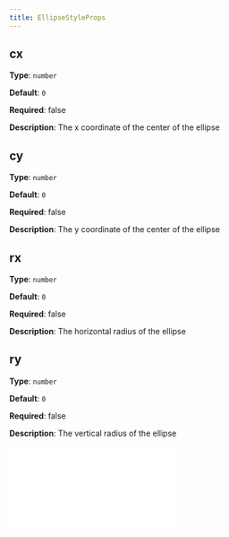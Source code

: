 ```yaml
---
title: EllipseStyleProps
---
```


## cx

**Type**: `number`

**Default**: `0`

**Required**: false

**Description**: The x coordinate of the center of the ellipse

## cy

**Type**: `number`

**Default**: `0`

**Required**: false

**Description**: The y coordinate of the center of the ellipse

## rx

**Type**: `number`

**Default**: `0`

**Required**: false

**Description**: The horizontal radius of the ellipse

## ry

**Type**: `number`

**Default**: `0`

**Required**: false

**Description**: The vertical radius of the ellipse

<embed src="../../common/BaseStyleProps.en.md"></embed>

